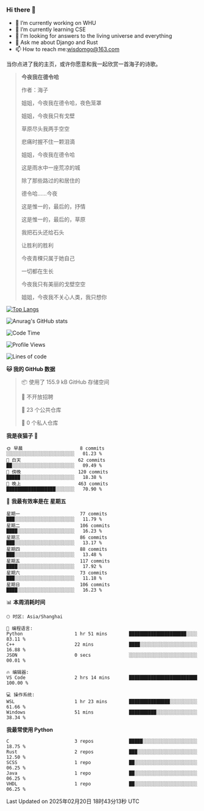 ### Hi there 👋



- 🔭 I’m currently working on WHU
- 🌱 I’m currently learning CSE
- 🤔 I'm looking for answers to the living universe and everything
- 💬 Ask me about Django and Rust
- 📫 How to reach me:wisdomgo@163.com

当你点进了我的主页，或许你愿意和我一起欣赏一首海子的诗歌。

>**今夜我在德令哈**
>
>作者：海子
>
>姐姐，今夜我在德令哈，夜色笼罩
>
>姐姐，今夜我只有戈壁
>
>草原尽头我两手空空
>
>悲痛时握不住一颗泪滴
>
>姐姐，今夜我在德令哈
>
>这是雨水中一座荒凉的城
>
>除了那些路过的和居住的
>
>德令哈......今夜
>
>这是惟一的，最后的，抒情
>
>这是惟一的，最后的，草原
>
>我把石头还给石头
>
>让胜利的胜利
>
>今夜青稞只属于她自己
>
>一切都在生长
>
>今夜我只有美丽的戈壁空空
>
>姐姐，今夜我不关心人类，我只想你



[![Top Langs](https://github-readme-stats.vercel.app/api/top-langs/?username=wisdomgo&theme=onedark)](https://github.com/anuraghazra/github-readme-stats)

![Anurag's GitHub stats](https://github-readme-stats.vercel.app/api?username=wisdomgo&hide=contribs,stars&theme=synthwave)

<!--START_SECTION:waka-->
![Code Time](http://img.shields.io/badge/Code%20Time-439%20hrs%2022%20mins-blue)

![Profile Views](http://img.shields.io/badge/%E4%B8%AA%E4%BA%BA%E8%B5%84%E6%96%99%E8%A7%82%E7%9C%8B%E6%AC%A1%E6%95%B0-7-blue)

![Lines of code](https://img.shields.io/badge/%E4%BB%8E%E3%80%8CHello%20World%E3%80%8D%E8%B5%B7%E6%88%91%E5%B7%B2%E7%BB%8F%E5%86%99%E4%BA%86-639.5%20thousand%20%E8%A1%8C%E4%BB%A3%E7%A0%81-blue)

**🐱 我的 GitHub 数据** 

> 📦  使用了 155.9 kB GitHub 存储空间 
 > 
> 🚫 不开放招聘
 > 
> 📜 23 个公共仓库 
 > 
> 🔑 0 个私人仓库 
 > 
**我是夜猫子 🦉** 

```text
🌞 早晨                     8 commits           ░░░░░░░░░░░░░░░░░░░░░░░░░   01.23 % 
🌆 白天                     62 commits          ██░░░░░░░░░░░░░░░░░░░░░░░   09.49 % 
🌃 傍晚                     120 commits         █████░░░░░░░░░░░░░░░░░░░░   18.38 % 
🌙 晚上                     463 commits         ██████████████████░░░░░░░   70.90 % 
```
📅 **我最有效率是在 星期五** 

```text
星期一                      77 commits          ███░░░░░░░░░░░░░░░░░░░░░░   11.79 % 
星期二                      106 commits         ████░░░░░░░░░░░░░░░░░░░░░   16.23 % 
星期三                      86 commits          ███░░░░░░░░░░░░░░░░░░░░░░   13.17 % 
星期四                      88 commits          ███░░░░░░░░░░░░░░░░░░░░░░   13.48 % 
星期五                      117 commits         ████░░░░░░░░░░░░░░░░░░░░░   17.92 % 
星期六                      73 commits          ███░░░░░░░░░░░░░░░░░░░░░░   11.18 % 
星期日                      106 commits         ████░░░░░░░░░░░░░░░░░░░░░   16.23 % 
```


📊 **本周消耗时间** 

```text
🕑︎ 时区: Asia/Shanghai

💬 编程语言: 
Python                   1 hr 51 mins        █████████████████████░░░░   83.11 % 
C++                      22 mins             ████░░░░░░░░░░░░░░░░░░░░░   16.88 % 
JSON                     0 secs              ░░░░░░░░░░░░░░░░░░░░░░░░░   00.01 % 

🔥 编辑器: 
VS Code                  2 hrs 14 mins       █████████████████████████   100.00 % 

💻 操作系统: 
WSL                      1 hr 23 mins        ███████████████░░░░░░░░░░   61.66 % 
Windows                  51 mins             ██████████░░░░░░░░░░░░░░░   38.34 % 
```

**我最常使用 Python** 

```text
C                        3 repos             █████░░░░░░░░░░░░░░░░░░░░   18.75 % 
Rust                     2 repos             ███░░░░░░░░░░░░░░░░░░░░░░   12.50 % 
SCSS                     1 repo              ██░░░░░░░░░░░░░░░░░░░░░░░   06.25 % 
Java                     1 repo              ██░░░░░░░░░░░░░░░░░░░░░░░   06.25 % 
VHDL                     1 repo              ██░░░░░░░░░░░░░░░░░░░░░░░   06.25 % 
```




 Last Updated on 2025年02月20日 18时43分13秒 UTC
<!--END_SECTION:waka-->
